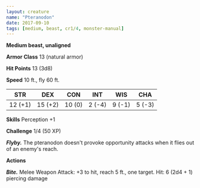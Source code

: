 ```yaml
---
layout: creature
name: "Pteranodon"
date: 2017-09-10
tags: [medium, beast, cr1/4, monster-manual]
---
```


**Medium beast, unaligned**

**Armor Class** 13 (natural armor)

**Hit Points** 13 (3d8)

**Speed** 10 ft., fly 60 ft.

|   STR   |   DEX   |   CON   |   INT   |   WIS   |   CHA   |
|:-----:|:-----:|:-----:|:-----:|:-----:|:-----:|
| 12 (+1) | 15 (+2) | 10 (0) | 2 (-4) | 9 (-1) | 5 (-3) |

**Skills** Perception +1

**Challenge** 1/4 (50 XP)

***Flyby.*** The pteranodon doesn't provoke opportunity attacks when it flies out of an enemy's reach.

**Actions**

***Bite.*** Melee Weapon Attack: +3 to hit, reach 5 ft., one target. Hit: 6 (2d4 + 1) piercing damage

